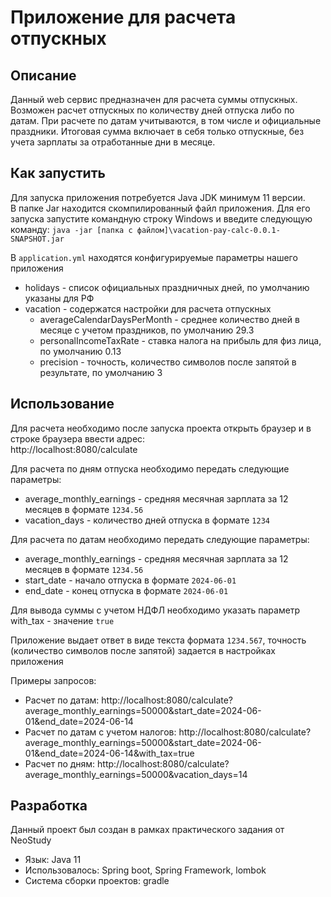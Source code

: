 # Приложение для расчета отпускных

## Описание

Данный web сервис предназначен для расчета суммы отпускных. 
Возможен расчет отпускных по количеству дней отпуска либо по датам. 
При расчете по датам учитываются, в том числе и официальные праздники. 
Итоговая сумма включает в себя только отпускные, без учета зарплаты за отработанные дни в месяце.

## Как запустить

Для запуска приложения потребуется Java JDK минимум 11 версии.   
В папке Jar находится скомпилированный файл приложения. 
Для его запуска запустите командную строку Windows и введите следующую команду: `java -jar [папка с файлом]\vacation-pay-calc-0.0.1-SNAPSHOT.jar`

В `application.yml` находятся конфигурируемые параметры нашего приложения
 - holidays - список официальных праздничных дней, по умолчанию указаны для РФ
 - vacation - содержатся настройки для расчета отпускных
   - averageCalendarDaysPerMonth - среднее количество дней в месяце с учетом праздников, по умолчанию 29.3
   - personalIncomeTaxRate - ставка налога на прибыль для физ лица, по умолчанию 0.13
   - precision - точность, количество символов после запятой в результате, по умолчанию 3

## Использование

Для расчета необходимо после запуска проекта открыть браузер и в строке браузера ввести адрес:     
http://localhost:8080/calculate      
         
Для расчета по дням отпуска необходимо передать следующие параметры:   
      
 - average_monthly_earnings - средняя месячная зарплата за 12 месяцев в формате `1234.56`
 - vacation_days - количество дней отпуска в формате `1234`

Для расчета по датам необходимо передать следующие параметры:     
       
 - average_monthly_earnings - средняя месячная зарплата за 12 месяцев в формате `1234.56`
 - start_date - начало отпуска в формате `2024-06-01`
 - end_date - конец отпуска в формате `2024-06-01`
      
Для вывода суммы с учетом НДФЛ необходимо указать параметр with_tax - значение `true`

Приложение выдает ответ в виде текста формата `1234.567`, 
точность (количество символов после запятой) задается в настройках приложения

Примеры запросов:   
 - Расчет по датам: http://localhost:8080/calculate?average_monthly_earnings=50000&start_date=2024-06-01&end_date=2024-06-14
 - Расчет по датам с учетом налогов: http://localhost:8080/calculate?average_monthly_earnings=50000&start_date=2024-06-01&end_date=2024-06-14&with_tax=true
 - Расчет по дням: http://localhost:8080/calculate?average_monthly_earnings=50000&vacation_days=14

## Разработка 

Данный проект был создан в рамках практического задания от NeoStudy

  - Язык: Java 11
  - Использовалось: Spring boot, Spring Framework, lombok
  - Система сборки проектов: gradle
